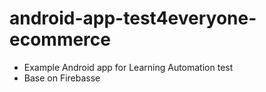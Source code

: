 # android-app-test4everyone-ecommerce


- Example Android app for Learning Automation test
- Base on Firebasse